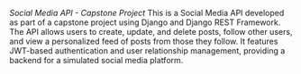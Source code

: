 _Social Media API - Capstone Project_
This is a Social Media API developed as part of a capstone project using Django and Django REST Framework. The API allows users to create, update, and delete posts, follow other users, and view a personalized feed of posts from those they follow. It features JWT-based authentication and user relationship management, providing a backend for a simulated social media platform.